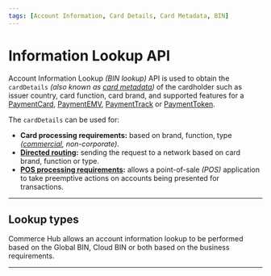 ```yaml
---
tags: [Account Information, Card Details, Card Metadata, BIN]
---
```


# Information Lookup API

Account Information Lookup *(BIN lookup)* API is used to obtain the `cardDetails` *(also known as [card metadata](?path=docs/Resources/Master-Data/Card-Details.md))* of the cardholder such as issuer country, card function, card brand, and supported features for a [PaymentCard](?path=docs/Resources/Guides/Payment-Sources/Payment-Card.md), [PaymentEMV](?path=docs/In-Person/Encrypted-Payments/EMV.md), [PaymentTrack](?path=docs/In-Person/Encrypted-Payments/Track.md) or [PaymentToken](?path=docs/Resources/API-Documents/Payments_VAS/Payment-Token.md).

The `cardDetails` can be used for:

- **Card processing requirements:** based on brand, function, type *([commercial](?path=docs/Resources/Guides/Level23/Level23.md), non-corporate)*.
- **[Directed routing](?path=docs/Resources/Guides/Transaction-Routing/Directed-Routing.md):** sending the request to a network based on card brand, function or type.
- **[POS processing requirements](?path=docs/Resources/API-Documents/Device-Management/Decision-Table.md):** allows a point-of-sale *(POS)* application to take preemptive actions on accounts being presented for transactions.

---

## Lookup types

Commerce Hub allows an account information lookup to be performed based on the Global BIN, Cloud BIN or both based on the business requirements.

<!-- type: row -->

<!-- type: card
title: Global BIN Lookup
description: Obtain metadata of cards found in the Global BIN file.
link: ?path=docs/Resources/API-Documents/Payments_VAS/Global-BIN-Lookup.md
-->

<!-- type: card
title: Cloud BIN Lookup
description: Obtain metadata in the clear or leading digits of a card.
link: ?path=docs/Resources/API-Documents/Payments_VAS/Cloud-BIN-Lookup.md
-->

<!-- type: row-end -->

---
